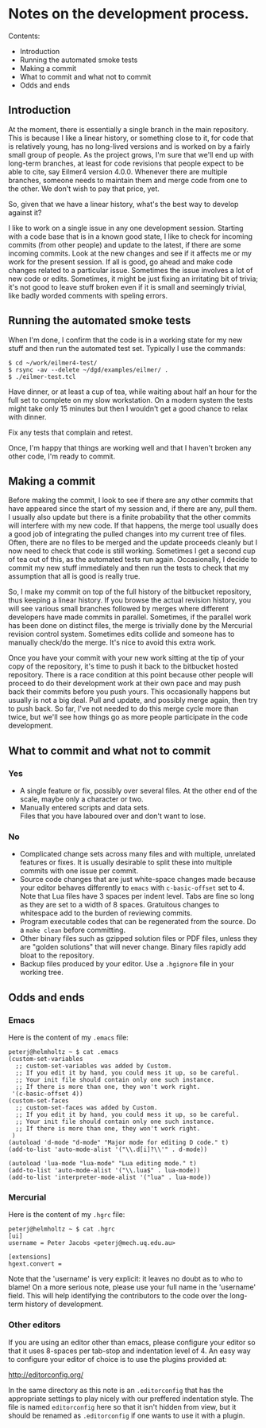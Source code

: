 # Notes on the development process.

Contents:

* Introduction
* Running the automated smoke tests
* Making a commit
* What to commit and what not to commit
* Odds and ends

## Introduction

At the moment, there is essentially a single branch in the main repository. 
This is because I like a linear history, or something close to it, 
for code that is relatively young, has no long-lived versions and 
is worked on by a fairly small group of people. 
As the project grows, I'm sure that we'll end up with long-term branches, 
at least for code revisions that people expect to be able to cite, 
say Eilmer4 version 4.0.0. 
Whenever there are multiple branches, someone needs to maintain them 
and merge code from one to the other. 
We don't wish to pay that price, yet.

So, given that we have a linear history, 
what's the best way to develop against it?

I like to work on a single issue in any one development session. 
Starting with a code base that is in a known good state, 
I like to check for incoming commits (from other people) and 
update to the latest, if there are some incoming commits. 
Look at the new changes and see if it affects me or my work 
for the present session. 
If all is good, go ahead and make code changes 
related to a particular issue. 
Sometimes the issue involves a lot of new code or edits. 
Sometimes, it might be just fixing an irritating bit of trivia; 
it's not good to leave stuff broken even if it is small and 
seemingly trivial, like badly worded comments with speling errors.

## Running the automated smoke tests

When I'm done, I confirm that the code is in a working state 
for my new stuff and then run the automated test set. 
Typically I use the commands:

    $ cd ~/work/eilmer4-test/
    $ rsync -av --delete ~/dgd/examples/eilmer/ .
    $ ./eilmer-test.tcl

Have dinner, or at least a cup of tea, while waiting about half an hour 
for the full set to complete on my slow workstation. 
On a modern system the tests might take only 15 minutes but 
then I wouldn't get a good chance to relax with dinner.

Fix any tests that complain and retest.

Once, I'm happy that things are working well and 
that I haven't broken any other code, I'm ready to commit.

## Making a commit

Before making the commit, I look to see if there are any other commits 
that have appeared since the start of my session and, 
if there are any, pull them.
I usually also update but there is a finite probability that 
the other commits will interfere with my new code.
If that happens, the merge tool usually does a good job 
of integrating the pulled changes into my current tree of files.
Often, there are no files to be merged and the update proceeds cleanly 
but I now need to check that code is still working.
Sometimes I get a second cup of tea out of this, 
as the automated tests run again.
Occasionally, I decide to commit my new stuff immediately and 
then run the tests to check that my assumption that all is good 
is really true.

So, I make my commit on top of the full history 
of the bitbucket repository, thus keeping a linear history.
If you browse the actual revision history, you will see 
various small branches followed by merges where 
different developers have made commits in parallel.
Sometimes, if the parallel work has been done on distinct files, 
the merge is trivially done by the Mercurial revision control system.
Sometimes edits collide and someone has to manually check/do the merge.
It's nice to avoid this extra work.

Once you have your commit with your new work sitting at the tip of your 
copy of the repository, it's time to push it back to 
the bitbucket hosted repository.
There is a race condition at this point because other people will 
proceed to do their development work at their own pace and 
may push back their commits before you push yours.
This occasionally happens but usually is not a big deal.
Pull and update, and possibly merge again, then try to push back.
So far, I've not needed to do this merge cycle more than twice, 
but we'll see how things go as more people participate in the code development.

## What to commit and what not to commit

### Yes

* A single feature or fix, possibly over several files.
At the other end of the scale, maybe only a character or two.
* Manually entered scripts and data sets.  
Files that you have laboured over and don't want to lose.

### No

* Complicated change sets across many files and with multiple, 
unrelated features or fixes.  It is usually desirable to split 
these into multiple commits with one issue per commit.
* Source code changes that are just white-space changes made because
your editor behaves differently to `emacs` with `c-basic-offset` set to 4.
Note that Lua files have 3 spaces per indent level.
Tabs are fine so long as they are set to a width of 8 spaces.
Gratuitous changes to whitespace add to the burden of reviewing commits.
* Program executable codes that can be regenerated from the source.
Do a `make clean` before committing.
* Other binary files such as gzipped solution files or PDF files,
unless they are "golden solutions" that will never change.
Binary files rapidly add bloat to the repository.
* Backup files produced by your editor.  Use a `.hgignore` file in your
working tree.

## Odds and ends

### Emacs
Here is the content of my `.emacs` file:

    peterj@helmholtz ~ $ cat .emacs
    (custom-set-variables
      ;; custom-set-variables was added by Custom.
      ;; If you edit it by hand, you could mess it up, so be careful.
      ;; Your init file should contain only one such instance.
      ;; If there is more than one, they won't work right.
     '(c-basic-offset 4))
    (custom-set-faces
      ;; custom-set-faces was added by Custom.
      ;; If you edit it by hand, you could mess it up, so be careful.
      ;; Your init file should contain only one such instance.
      ;; If there is more than one, they won't work right.
     )
    (autoload 'd-mode "d-mode" "Major mode for editing D code." t)
    (add-to-list 'auto-mode-alist '("\\.d[i]?\\'" . d-mode))
    
    (autoload 'lua-mode "lua-mode" "Lua editing mode." t)
    (add-to-list 'auto-mode-alist '("\\.lua$" . lua-mode))
    (add-to-list 'interpreter-mode-alist '("lua" . lua-mode))

### Mercurial

Here is the content of my `.hgrc` file:

    peterj@helmholtz ~ $ cat .hgrc 
    [ui]
    username = Peter Jacobs <peterj@mech.uq.edu.au>
    
    [extensions]
    hgext.convert =

Note that the 'username' is very explicit: it leaves no doubt as
to who to blame!
On a more serious note, please use your full name in the 'username' field.
This will help identifying the contributors to the code over 
the long-term history of development.

### Other editors
If you are using an editor other than emacs,
please configure your editor so that it uses 8-spaces
per tab-stop and indentation level of 4.
An easy way to configure your editor of choice
is to use the plugins provided at:

http://editorconfig.org/

In the same directory as this note is an `.editorconfig` that
has the appropriate settings to play nicely with our preffered
indentation style. The file is named `editorconfig` here so
that it isn't hidden from view, but it should be renamed as
`.editorconfig` if one wants to use it with a plugin.